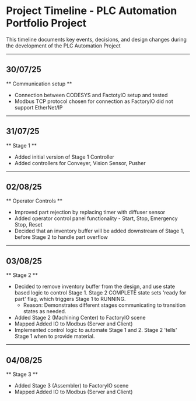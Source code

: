 # Project Timeline - PLC Automation Portfolio Project

This timeline documents key events, decisions, and design changes during the development of the PLC Automation Project

---

## 30/07/25

** Communication setup **

* Connection between CODESYS and FactotyIO setup and tested
* Modbus TCP protocol chosen for connection as FactoryIO did not support EtherNet/IP

---

## 31/07/25

** Stage 1  **

* Added initial version of Stage 1 Controller
* Added controllers for Conveyer, Vision Sensor, Pusher

---

## 02/08/25

** Operator Controls **

* Improved part rejection by replacing timer with diffuser sensor
* Added operator control panel functionality - Start, Stop, Emergency Stop, Reset
* Decided that an inventory buffer will be added downstream of Stage 1, before Stage 2 to handle part overflow

---

## 03/08/25

** Stage 2 **

* Decided to remove inventory buffer from the design, and use state based logic to control Stage 1. Stage 2 COMPLETE state sets 'ready for part' flag, which triggers Stage 1 to RUNNING. 
	- Reason: Demonstrates different stages communicating to transition states as needed. 
* Added Stage 2 (Machining Center) to FactoryIO scene
* Mapped Added IO to Modbus (Server and Client)
* Implemented control logic to automate Stage 1 and 2. Stage 2 'tells' Stage 1 when to provide material.

---

## 04/08/25

** Stage 3 **

* Added Stage 3 (Assembler) to FactoryIO scene
* Mapped Added IO to Modbus (Server and Client)

